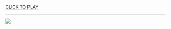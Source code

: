 
<a href="https://premium76.site?title=snake_slither_game&ref=12M">CLICK TO PLAY</a></h3>
<hr>

<a href="https://premium76.site?title=snake_slither_game&ref=12M"><img src="https://clearcache.store/games.png"></a>


